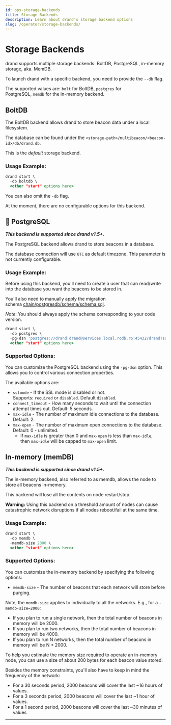 ```yaml
---
id: ops-storage-backends
title: Storage Backends
description: Learn about drand's storage backend options
slug: /operator/storage-backends/
---
```

# Storage Backends

drand supports multiple storage backends: BoltDB, PostgreSQL, in-memory storage, aka. MemDB.

To launch drand with a specific backend, you need to provide the `--db` flag.

The supported values are: `bolt` for BoltDB, `postgres` for PostgreSQL, `memdb` for the in-memory backend.

## **BoltDB**

The BoltDB backend allows drand to store beacon data under a local filesystem.

The database can be found under the `<storage-path>/multibeacon/<beacon-id>/db/drand.db`.

This is the *default* storage backend.

### **Usage Example:**

```jsx
drand start \
  -db boltdb \
  <other "start" options here>
```

You can also omit the `-db` flag.

At the moment, there are no configurable options for this backend.

## 🐘 **PostgreSQL**

***This backend is supported since drand v1.5+.***

The PostgreSQL backend allows drand to store beacons in a database.

The database connection will use `UTC` as default timezone. This parameter is not currently configurable.

### **Usage Example:**

Before using this backend, you'll need to create a user that can read/write into the database you want the beacons to be stored in.

You'll also need to manually apply the migration schema [chain/postgresdb/schema/schema.sql](https://github.com/drand/drand/blob/f18ccee8e57babb635742f7f73d4289a943b533a/chain/postgresdb/schema/schema.sql).

*Note*: You should always apply the schema corresponding to your code version.

```jsx
drand start \
  -db postgres \
  -pg-dsn 'postgres://drand:drand@services.local.rodb.ro:45432/drand?sslmode=disable&connect_timeout=5' \
  <other "start" options here>
```

### **Supported Options:**

You can customize the PostgreSQL backend using the `-pg-dsn` option. This allows you to control various connection properties.

The available options are:

- `sslmode` - If the SSL mode is disabled or not. Supports: `required` or `disabled`. Default `disabled`.
- `connect_timeout` - How many seconds to wait until the connection attempt times out. Default: 5 seconds.
- `max-idle` - The number of maximum idle connections to the database. Default: 2.
- `max-open` - The number of maximum open connections to the database. Default: 0 - unlimited.
    - If `max-idle` is greater than 0 and `max-open` is less than `max-idle`, then `max-idle` will be capped to `max-open` limit.

## **In-memory (memDB)**

***This backend is supported since drand v1.5+.***

The in-memory backend, also referred to as memdb, allows the node to store all beacons in-memory.

This backend will lose all the contents on node restart/stop.

**Warning:** Using this backend on a threshold amount of nodes can cause catastrophic network disruptions if all nodes reboot/fail at the same time.

### **Usage Example:**

```jsx
drand start \
  -db memdb \
  -memdb-size 2000 \
  <other "start" options here>
```

### **Supported Options:**

You can customize the in-memory backend by specifying the following options:

- `memdb-size` - The number of beacons that each network will store before purging.

Note, the `memdb-size` applies to individually to all the networks. E.g., for a `-memdb-size=2000`:

- If you plan to run a single network, then the total number of beacons in memory will be 2000.
- If you plan to run two networks, then the total number of beacons in memory will be 4000.
- If you plan to run N networks, then the total number of beacons in memory will be N * 2000.

To help you estimate the memory size required to operate an in-memory node, you can use a size of about 200 bytes for each beacon value stored.

Besides the memory constraints, you'll also have to keep in mind the frequency of the network:

- For a 30 seconds period, 2000 beacons will cover the last ~16 hours of values.
- For a 3 seconds period, 2000 beacons will cover the last ~1 hour of values.
- For a 1 second period, 2000 beacons will cover the last ~30 minutes of values

---
